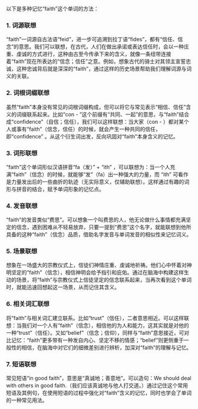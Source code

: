 以下是多种记忆“faith”这个单词的方法：

### 1. 词源联想
“faith”一词源自古法语“feid”，进一步可追溯到拉丁语“fides”，都有“信任、信念”的意思。我们可以联想，在古代，人们在做出承诺或表达信任时，会以一种庄重、虔诚的方式进行，这种由古至今传承下来的含义，就像一条纽带连接着“faith”现在所表达的“信念；信任”之意。例如，想象古代的骑士对其领主宣誓忠诚，这种忠诚背后就是深深的“faith”，通过这样的历史场景帮助我们理解词源与词义的关联。 

### 2. 词根词缀联想
虽然“faith”本身没有常见的词根词缀构成，但可以将它与常见表示“相信、信任”含义的词缀联系起来。比如“con - ”这个前缀有“共同、一起”的意思，与“faith”结合成“confidence”（自信；信任），我们可以这样联想：当大家（con - ）都对某个人或事有“faith”（信念，信任）的时候，就会产生一种共同的信任，即“confidence” 。从这个衍生词出发，反向巩固对“faith”本身含义的记忆。 

### 3. 词形联想
“faith”这个单词形似汉语拼音“fa（发）” + “ith” ，可以联想为：当一个人充满“faith”（信念）的时候，就能够“发”（fa）出一种强大的力量，而 “ith” 可看作是力量发出后的一些曲折的轨迹（无实际意义，仅辅助联想）。这样通过有趣的词形与拼音的结合，赋予单词形象的记忆点。 

### 4. 发音联想
“faith”的发音类似“费思”。可以想象一个叫费思的人，他无论做什么事情都充满坚定的信念，遇到困难从不轻易放弃，只要一提到“费思”这个名字，就能联想到他所具备的这种“faith”（信念）品质，借助名字发音与单词发音的相似性来记忆词义。 

### 5. 场景联想
想象在一场盛大的宗教仪式上，信徒们神情庄重、虔诚地祈祷。他们心中怀着对神明坚定的“faith”（信念），相信神明会给予指引和庇佑。通过在脑海中构建这样生动的场景，将“faith”与宗教仪式上信徒坚定的信念联系起来，当再次看到这个单词时，就能迅速回想起这一场景，从而记住其含义。 

### 6. 相关词汇联想
将“faith”与相关词汇建立联系。比如“trust”（信任），二者意思相近。可以这样联想：当我们对一个人有“faith”（信念），相信他的为人和能力，这其实就是对他的一种“trust”（信任）。又如“belief”（信念；信仰），同样与“faith”意思接近，可对比记忆：“faith”更多带有一种发自内心、坚定不移的情感；“belief”则更侧重于一般性的相信，在脑海中对它们的细微差别进行辨析，加深对“faith”的理解与记忆。 

### 7. 短语联想
常见短语“in good faith”，意思是“真诚地；善意地”。可以造句：We should deal with others in good faith.（我们应该真诚地与他人打交道。）通过记住这个常用短语及其例句，在使用短语的过程中强化对“faith”含义的记忆，同时也学会了单词的一种常见用法。 